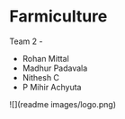 # Farmiculture

Team 2 - 
- Rohan Mittal
- Madhur Padavala
- Nithesh C
-  P Mihir Achyuta

![](readme images/logo.png)